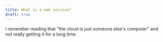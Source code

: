 ```yaml
---
title: What is a web service?
draft: true
---
```


I remember reading that "the cloud is just someone else's computer" and not really getting it for a long time.
